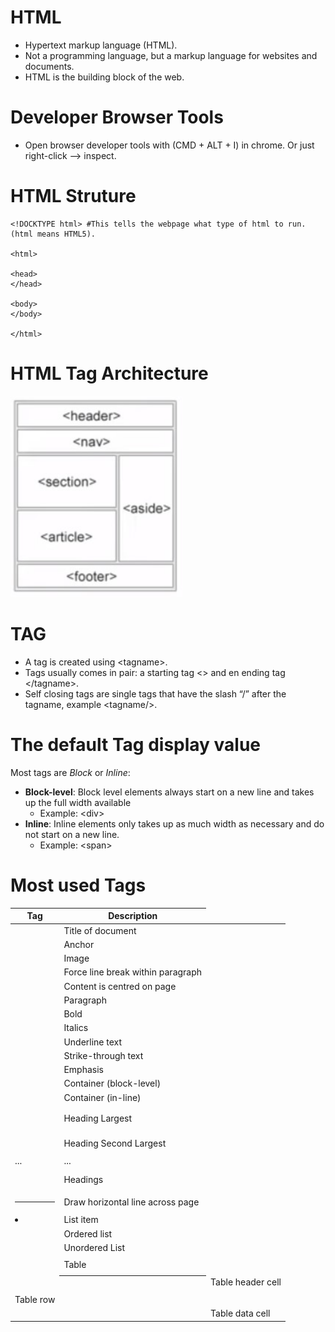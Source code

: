 
# HTML
*	Hypertext markup language (HTML). 
*	Not a programming language, but a markup language for websites and documents. 
*	HTML is the building block of the web. 

# Developer Browser Tools
* Open browser developer tools with (CMD + ALT + I) in chrome. Or just right-click --> inspect. 

# HTML Struture
```
<!DOCKTYPE html> #This tells the webpage what type of html to run. (html means HTML5). 

<html>

<head>
</head>

<body>
</body>

</html>
```

# HTML Tag Architecture
<img src="images/HTML_tag_info.jpg" width="275">

# TAG
* A tag is created using \<tagname\>. 
* Tags usually comes in pair: a starting tag \<\> and en ending tag \</tagname\>.  
* Self closing tags are single tags that have the slash “/” after the tagname, example \<tagname/\>. 

# The default Tag display value 
Most tags are *Block* or *Inline*:
* **Block-level**: Block level elements always start on a new line and takes up the full width available
  * Example: \<div\>
* **Inline**: Inline elements only takes up as much width as necessary and do not start on a new line. 
  * Example: \<span\>

# Most used Tags
| Tag  | Description  |
|------|--------|
| <TITLE> </TITLE> | Title of document |
| <A> </A> | Anchor |
| <IMG> | Image |
| <BR> | Force line break within paragraph |
| <CENTER> </CENTER> | Content is centred on page |
| <P> </P> | Paragraph |
| <B> </B> | Bold |
| <I> </I> | Italics |
| <U> </U> | Underline text |
| <S> </S> | Strike-through text |
| <EM> </EM> | Emphasis |
| <DIV> </DIV> | Container (block-level) |
| <SPAN> </SPAN> | Container (in-line) |
| <H1> </H1>  | Heading Largest |
| <H2> </H2> | Heading Second Largest |
| ... | ... |
| <H6> </H6> | Headings |
| <HR> | Draw horizontal line across page |
| <LI> </LI> | List item |
| <OL> </OL> | Ordered list |
| <UL> </UL> | Unordered List |
| <TABLE> </TABLE> | Table |
| <TH> </TH> | Table header cell |
| <TR> </TR> | Table row |
| <TD> </TD> | Table data cell |
